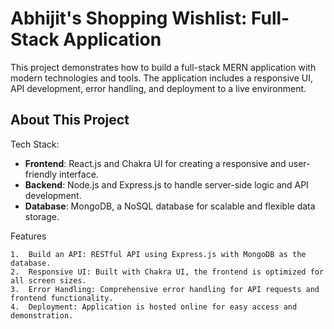 # Abhijit's Shopping Wishlist: Full-Stack Application

This project demonstrates how to build a full-stack MERN application with modern technologies and tools. The application includes a responsive UI, API development, error handling, and deployment to a live environment.

## About This Project

Tech Stack:

- **Frontend**: React.js and Chakra UI for creating a responsive and user-friendly interface.
- **Backend**: Node.js and Express.js to handle server-side logic and API development.
- **Database**: MongoDB, a NoSQL database for scalable and flexible data storage.

Features

	1.	Build an API: RESTful API using Express.js with MongoDB as the database.
	2.	Responsive UI: Built with Chakra UI, the frontend is optimized for all screen sizes.
	3.	Error Handling: Comprehensive error handling for API requests and frontend functionality.
	4.	Deployment: Application is hosted online for easy access and demonstration.
